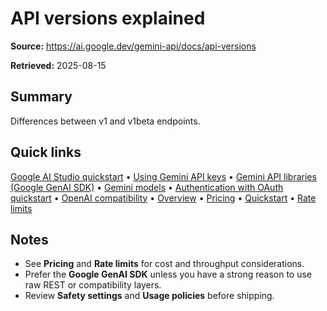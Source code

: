 # API versions explained

**Source:** https://ai.google.dev/gemini-api/docs/api-versions

**Retrieved:** 2025-08-15

## Summary
Differences between v1 and v1beta endpoints.

## Quick links
[Google AI Studio quickstart](ai-studio-quickstart.md) • [Using Gemini API keys](api-key.md) • [Gemini API libraries (Google GenAI SDK)](libraries.md) • [Gemini models](models.md) • [Authentication with OAuth quickstart](oauth.md) • [OpenAI compatibility](openai.md) • [Overview](overview.md) • [Pricing](pricing.md) • [Quickstart](quickstart.md) • [Rate limits](rate-limits.md)

## Notes
- See **Pricing** and **Rate limits** for cost and throughput considerations.
- Prefer the **Google GenAI SDK** unless you have a strong reason to use raw REST or compatibility layers.
- Review **Safety settings** and **Usage policies** before shipping.
